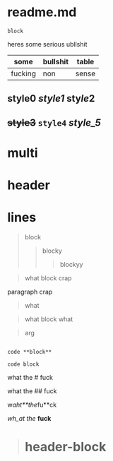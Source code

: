 # readme.md
```
block
```

heres some serious ubllshit

some | bullshit | table
---|---|---
fucking | non | sense

## style0 *style1* **sty*le*2**

## ~~style3~~ `style4` _style_5_

# multi
# header
# lines

> block
> > blocky
> > > blockyy


> what
block
crap
>

paragraph
crap
> what

> what
block
what

> arg

```

code **block**
```

```
code block
```

what the # fuck

what the ## fuck

w*aht**the*fu**ck

_wh_at the_ **fuck**

> # header-block


